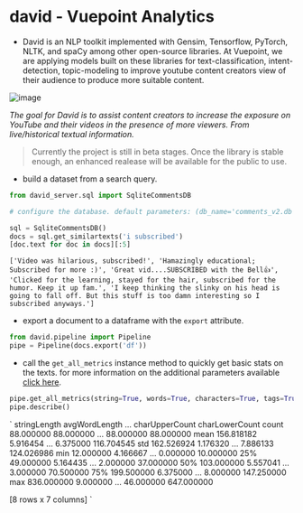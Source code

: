 # david - Vuepoint Analytics

* David is an NLP toolkit implemented with Gensim, Tensorflow, PyTorch, NLTK, and spaCy among other open-source libraries. At Vuepoint, we are applying models built on these libraries for text-classification, intent-detection, topic-modeling to improve youtube content creators view of their audience to produce more suitable content.

![image](https://fromdirectorstevenspielberg.com/wp-content/uploads/2017/07/15.jpg?raw=true)

*The goal for David is to assist content creators to increase the exposure on YouTube and their videos in the presence of more viewers. From live/historical textual information.*

> Currently the project is still in beta stages. Once the library is stable enough, an enhanced realease will be available for the public to use.

* build a dataset from a search query.

```python
from david_server.sql import SqliteCommentsDB

# configure the database. default parameters: (db_name='comments_v2.db', table='comments')

sql = SqliteCommentsDB()
docs = sql.get_similartexts('i subscribed')
[doc.text for doc in docs][:5]
```
`['Video was hilarious, subscribed!',
 'Hamazingly educational; Subscribed for more :)',
 'Great vid....SUBSCRIBED with the Bell👍',
 'Clicked for the learning, stayed for the hair,
 subscribed for the humor. Keep it up fam.',
 'I keep thinking the slinky on his head is going
 to fall off. But this stuff is too damn
 interesting so I subscribed anyways.']`

* export a document to a dataframe with the `export` attribute.

```python
from david.pipeline import Pipeline
pipe = Pipeline(docs.export('df'))
```

* call the `get_all_metrics` instance method to quickly get basic stats on the texts. for more information on the additional parameters available [click here]().

```python
pipe.get_all_metrics(string=True, words=True, characters=True, tags=True)
pipe.describe()
```
`
       stringLength  avgWordLength  ...  charUpperCount  charLowerCount
count     88.000000      88.000000  ...       88.000000       88.000000
mean     156.818182       5.916454  ...        6.375000      116.704545
std      162.526924       1.176320  ...        7.886133      124.026986
min       12.000000       4.166667  ...        0.000000       10.000000
25%       49.000000       5.164435  ...        2.000000       37.000000
50%      103.000000       5.557041  ...        3.000000       70.500000
75%      199.500000       6.375000  ...        8.000000      147.250000
max      836.000000       9.000000  ...       46.000000      647.000000

[8 rows x 7 columns]
`
